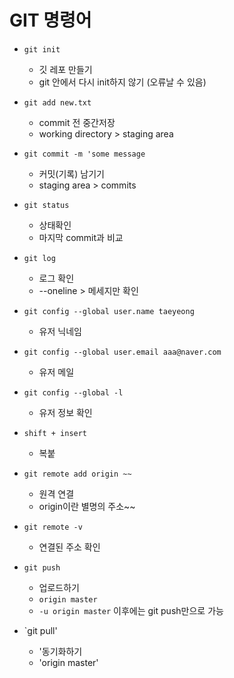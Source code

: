 # GIT 명령어


- `git init`
  - 깃 레포 만들기
  - git 안에서 다시 init하지 않기 (오류날 수 있음)

- `git add new.txt`
  - commit 전 중간저장
  - working directory > staging area

- `git commit -m 'some message`
  - 커밋(기록) 남기기
  - staging area > commits

- `git status`
  - 상태확인
  - 마지막 commit과 비교

- `git log`
  - 로그 확인
  - \--oneline > 메세지만 확인

- `git config --global user.name taeyeong`
  - 유저 닉네임

- `git config --global user.email aaa@naver.com`
  - 유저 메일

- `git config --global -l`
  - 유저 정보 확인

- `shift + insert`
  - 복붙

- `git remote add origin ~~`
  - 원격 연결
  - origin이란 별명의 주소~~

- `git remote -v`
  - 연결된 주소 확인

- `git push`
  - 업로드하기
  - `origin master`
  - `-u origin master` 이후에는 git push만으로 가능

- `git pull'
  - '동기화하기
  - 'origin master'

